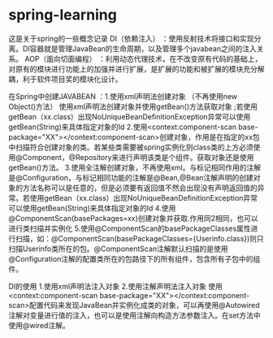 
# spring-learning
这是关于spring的一些概念记录
DI（依赖注入）
  ：使用反射技术将接口和实现分离。DI容器就是管理JavaBean的生命周期，以及管理多个javabean之间的注入关系。
AOP（面向切面编程）
  ：利用动态代理技术，在不改变原有代码的基础上，对原有的模块进行功能上的加强并进行扩展，是扩展的功能和被扩展的模块充分解耦，利于软件项目奖的模块化设计。
  
在Spring中创建JAVABEAN
  ：1.使用xml声明法创建对象 （不再使用new Object()方法）
  使用xml声明法创建对象并使用getBean()方法获取对象 ;若使用getBean（xx.class）出现NoUniqueBeanDefinitionException异常可以使用getBean(String)来具体指定对象的Id
  2.使用<context:component-scan base-package="XX"></context:component-scan>创建对象，作用是在指定的xx包中扫描符合创建对象的类。若某些类需要被spring实例化则class类的上方必须使用@Component，@Repository来进行声明该类是个组件。获取对象还是使用getBean()方法。
  3.使用全注解创建对象，不再使用xml。与<beans>标记相同作用的注解是@Configuration，与<bean>标记相同功能的注解是@Bean,@Bean注解声明的创建对象的方法名称可以是任意的，但是必须要有返回值不然会出现没有声明返回值的异常。若使用getBean（xx.class）出现NoUniqueBeanDefinitionException异常可以使用getBean(String)来具体指定对象的Id
  4.使用@ComponentScan(basePackages=xx)创建对象并获取.作用同2相同，也可以进行类扫描并实例化
  5.使用@ComponentScan的basePackageClasses属性进行扫描，如：@ComponentScan(basePackageClasses={Userinfo.class})则只扫描Userinfo类所在的包。@ComponentScan注解默认扫描的是使用@Configuration注解的配置类所在的包路径下的所有组件，包含所有子包中的组件。
  
  
DI的使用
  1.使用xml声明法注入对象 
  <bean id="userinfo1" class="entity.Userinfo"></bean>
  <bean id="test1" class="test.Test1">
    <property name="userinfo" ref="userinfo1"></property>
  <bean>
  2.使用注解声明法注入对象
  使用<context:component-scan base-package="XX"></context:component-scan>配置代码来发现JavaBean并实例化成类的对象，可以再使用@Autowired注解对变量进行值的注入，也可以是使用注解向构造方法参数注入。在set方法中使用@wired注解。
  
   
  
